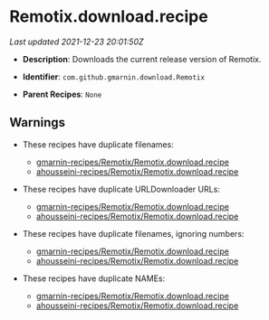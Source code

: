 # Remotix.download.recipe

_Last updated 2021-12-23 20:01:50Z_

- **Description**: Downloads the current release version of Remotix.

- **Identifier**: `com.github.gmarnin.download.Remotix`

- **Parent Recipes**: `None`


## Warnings

- These recipes have duplicate filenames:
    - [gmarnin-recipes/Remotix/Remotix.download.recipe](/autopkg-dupe-tracker/gmarnin-recipes/Remotix/Remotix.download.recipe)
    - [ahousseini-recipes/Remotix/Remotix.download.recipe](/autopkg-dupe-tracker/ahousseini-recipes/Remotix/Remotix.download.recipe)

- These recipes have duplicate URLDownloader URLs:
    - [gmarnin-recipes/Remotix/Remotix.download.recipe](/autopkg-dupe-tracker/gmarnin-recipes/Remotix/Remotix.download.recipe)
    - [ahousseini-recipes/Remotix/Remotix.download.recipe](/autopkg-dupe-tracker/ahousseini-recipes/Remotix/Remotix.download.recipe)

- These recipes have duplicate filenames, ignoring numbers:
    - [gmarnin-recipes/Remotix/Remotix.download.recipe](/autopkg-dupe-tracker/gmarnin-recipes/Remotix/Remotix.download.recipe)
    - [ahousseini-recipes/Remotix/Remotix.download.recipe](/autopkg-dupe-tracker/ahousseini-recipes/Remotix/Remotix.download.recipe)

- These recipes have duplicate NAMEs:
    - [gmarnin-recipes/Remotix/Remotix.download.recipe](/autopkg-dupe-tracker/gmarnin-recipes/Remotix/Remotix.download.recipe)
    - [ahousseini-recipes/Remotix/Remotix.download.recipe](/autopkg-dupe-tracker/ahousseini-recipes/Remotix/Remotix.download.recipe)